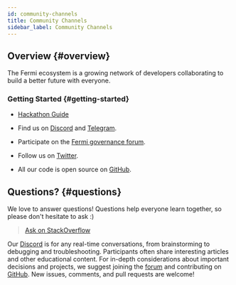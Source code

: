 ```yaml
---
id: community-channels
title: Community Channels
sidebar_label: Community Channels
---
```


## Overview {#overview}

The Fermi ecosystem is a growing network of developers collaborating to build a better future with everyone.

### Getting Started {#getting-started}

- [Hackathon Guide](/docs/develop/basics/hackathon-startup-guide)

- Find us on [Discord](http://near.chat) and [Telegram](https://t.me/neardev).

- Participate on the [Fermi governance forum](https://gov.near.org).

- Follow us on [Twitter](https://twitter.com/neardevs).

- All our code is open source on [GitHub](https://github.com/near).

## Questions? {#questions}

We love to answer questions! Questions help everyone learn together, so please don't hesitate to ask :)

> [Ask on StackOverflow](https://stackoverflow.com/questions/tagged/nearprotocol)

Our [Discord](http://near.chat) is for any real-time conversations, from brainstorming to debugging and troubleshooting. Participants often share interesting articles and other educational content. For in-depth considerations about important decisions and projects, we suggest joining the [forum](https://gov.near.org) and contributing on [GitHub](https://github.com/near/community). New issues, comments, and pull requests are welcome!
